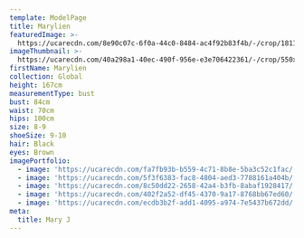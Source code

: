 ```yaml
---
template: ModelPage
title: Marylien
featuredImage: >-
  https://ucarecdn.com/8e90c07c-6f0a-44c0-8484-ac4f92b83f4b/-/crop/1811x728/0,190/-/preview/
imageThumbnail: >-
  https://ucarecdn.com/40a298a1-40ec-490f-956e-e3e706422361/-/crop/550x782/215,126/-/preview/
firstName: Marylien
collection: Global
height: 167cm
measurementType: bust
bust: 84cm
waist: 70cm
hips: 100cm
size: 8-9
shoeSize: 9-10
hair: Black
eyes: Brown
imagePortfolio:
  - image: 'https://ucarecdn.com/fa7fb93b-b559-4c71-8b8e-5ba3c52c1fac/'
  - image: 'https://ucarecdn.com/5f3f6383-fac8-4804-aed3-7788161a404b/'
  - image: 'https://ucarecdn.com/8c50dd22-2658-42a4-b3fb-8abaf1928417/'
  - image: 'https://ucarecdn.com/402f2a52-df45-4370-9a17-8768bb67ed60/'
  - image: 'https://ucarecdn.com/ecdb3b2f-add1-4095-a974-7e5437b672dd/'
meta:
  title: Mary J
---
```


